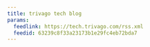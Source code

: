 ```yaml
---
title: trivago tech blog
params:
  feedlink: https://tech.trivago.com/rss.xml
  feedid: 63239c8f33a23173b1e29fc4eb72bda7
---
```

